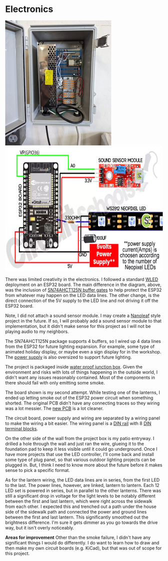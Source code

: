 # Electronics

<img src="/docs/images/Final_Electronix_Box.jpg" height="400"> <img src="/docs/images/interfacing-esp32-with-neopixel-and-sound-sensor-for-smart-led.webp" height="400">

There was limited creativity in the electronics. I followed a standard [WLED](https://kno.wled.ge/) deployment on an ESP32 board. The main difference in the diagram, above, was the inclusion of [SN74AHCT125N buffer gates](https://www.amazon.com/gp/product/B08R6BCSYC) to help protect the ESP32 from whatever may happen on the LED data lines. The other change, is the direct connection of the 5V supply to the LED line and not driving it off the ESP32 board.

Note, I did not attach a sound sensor module. I may create a [Nanoleaf](https://nanoleaf.me/en-US/) style project in the future. If so, I will probably add a sound sensor module to that implementation, but it didn't make sense for this project as I will not be playing audio to my neighbors.

The SN74AHCT125N package supports 4 buffers, so I wired up 4 data lines from the ESP32 for future lighting expansion. For example, some type of animated holiday display, or maybe even a sign display for in the workshop.  The [power supply](https://www.amazon.com/gp/product/B078RYWZMH/) is also oversized to support future lighting.

The project is packaged inside [water proof junction box](https://www.amazon.com/gp/product/B0B87VGV62). Given the environment and risks with lots of things happening in the outside world, I didn't want any issues reasonably contained. Most of the components in there should fail with only emitting some smoke.

The board shown is my second attempt. While testing one of the lanterns, I ended up letting smoke out of the ESP32 power circuit when something shorted. The original PCB didn't have any connecting traces so they wiring was a lot messier. The [new PCB](https://www.amazon.com/gp/product/B07YSCGBL7/) is a lot cleaner.

The circuit board, power supply and wiring are separated by a wiring panel to make the wiring a bit easier. The wiring panel is a [DIN rail](https://www.amazon.com/gp/product/B01JH2RZWC) with 8 [DIN terminal blocks](https://www.amazon.com/gp/product/B08R3FZ3QD).

On the other side of the wall from the project box is my patio entryway. I drilled a hole through the wall and just ran the wire, glueing it to the foundation pad to keep it less visible until it could go underground. Once I have more projects that use the LED controller, I'll come back and install some type of plug panel, so that various outdoor lighting projects can be plugged in. But, I think I need to know more about the future before it makes sense to pick a specific format.

As for the lantern wiring, the LED data lines are in series, from the first LED to the last. The power lines, however, are linked, lantern to lantern. Each 12 LED set is powered in series, but in parallel to the other lanterns. There was still a significant drop in voltage for the light levels to be notably different between the first and last lantern, which were right across the sidewalk from each other. I expected this and trenched out a path under the house side of the sidewalk path and connected the power and ground lines between the first and last lantern. This significantly smoothed out the brightness difference. I'm sure it gets dimmer as you go towards the drive way, but it isn't overly noticeably.

**Areas for improvement**
Other than the smoke failure, I didn't have any significant things I would do differently. I do want to learn how to draw and then make my own circuit boards (e.g. KiCad), but that was out of scope for this project.
